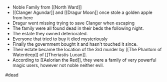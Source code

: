  - Noble Family from [[North Ward]]
- [[Clanger Agundar]] and [[Dragur Moon]] once stole a golden apple from here
- Dragur went missing trying to save Clanger when escaping
- The family were all found dead in their beds the following night.
- The estate they owned deteriorated.
- Everyone that tried to buy it died mysteriously
- Finally the government bought it and hasn't touched it since.
- Their estate became the location of the 3rd murder by [[The Phantom of Waterdeep]] of [[Theriastis Lucan]].
- According to [[Aelorian the Red]], they were a family of very powerful magic users, however not noble neither evil.

#dead 